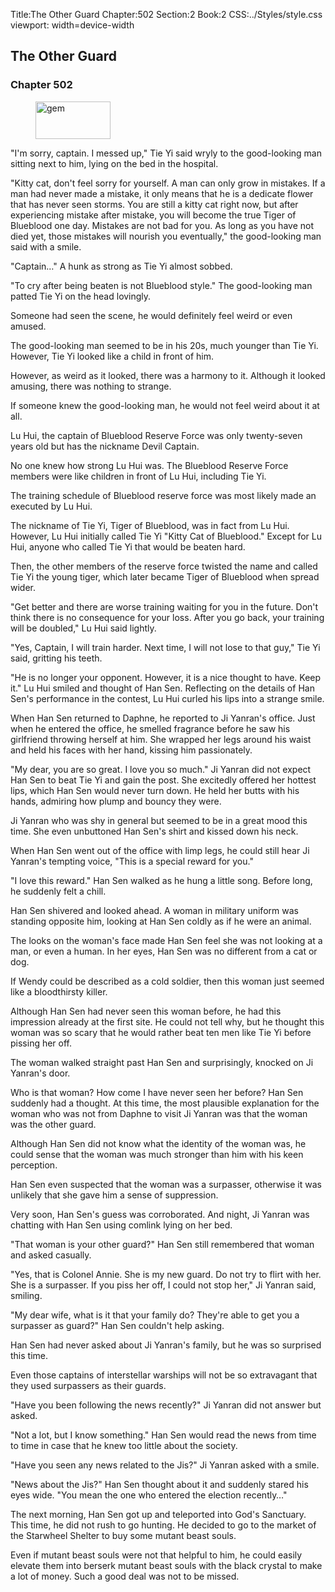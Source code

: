Title:The Other Guard 
Chapter:502 
Section:2 
Book:2 
CSS:../Styles/style.css 
viewport: width=device-width
  
## The Other Guard
### Chapter 502 
<figure>
	<img src="../Images/gem.gif" alt="gem" id="gem" width="120" height="60" />
</figure>
  

  
  "I'm sorry, captain. I messed up," Tie Yi said wryly to the good-looking man sitting next to him, lying on the bed in the hospital.

"Kitty cat, don't feel sorry for yourself. A man can only grow in mistakes. If a man had never made a mistake, it only means that he is a dedicate flower that has never seen storms. You are still a kitty cat right now, but after experiencing mistake after mistake, you will become the true Tiger of Blueblood one day. Mistakes are not bad for you. As long as you have not died yet, those mistakes will nourish you eventually," the good-looking man said with a smile.

"Captain…" A hunk as strong as Tie Yi almost sobbed.

"To cry after being beaten is not Blueblood style." The good-looking man patted Tie Yi on the head lovingly.

Someone had seen the scene, he would definitely feel weird or even amused.

The good-looking man seemed to be in his 20s, much younger than Tie Yi. However, Tie Yi looked like a child in front of him.

However, as weird as it looked, there was a harmony to it. Although it looked amusing, there was nothing to strange.

If someone knew the good-looking man, he would not feel weird about it at all.

Lu Hui, the captain of Blueblood Reserve Force was only twenty-seven years old but has the nickname Devil Captain.

No one knew how strong Lu Hui was. The Blueblood Reserve Force members were like children in front of Lu Hui, including Tie Yi.

The training schedule of Blueblood reserve force was most likely made an executed by Lu Hui.

The nickname of Tie Yi, Tiger of Blueblood, was in fact from Lu Hui. However, Lu Hui initially called Tie Yi "Kitty Cat of Blueblood." Except for Lu Hui, anyone who called Tie Yi that would be beaten hard.

Then, the other members of the reserve force twisted the name and called Tie Yi the young tiger, which later became Tiger of Blueblood when spread wider.

"Get better and there are worse training waiting for you in the future. Don't think there is no consequence for your loss. After you go back, your training will be doubled," Lu Hui said lightly.

"Yes, Captain, I will train harder. Next time, I will not lose to that guy," Tie Yi said, gritting his teeth.

"He is no longer your opponent. However, it is a nice thought to have. Keep it." Lu Hui smiled and thought of Han Sen. Reflecting on the details of Han Sen's performance in the contest, Lu Hui curled his lips into a strange smile.

When Han Sen returned to Daphne, he reported to Ji Yanran's office. Just when he entered the office, he smelled fragrance before he saw his girlfriend throwing herself at him. She wrapped her legs around his waist and held his faces with her hand, kissing him passionately.

"My dear, you are so great. I love you so much." Ji Yanran did not expect Han Sen to beat Tie Yi and gain the post. She excitedly offered her hottest lips, which Han Sen would never turn down. He held her butts with his hands, admiring how plump and bouncy they were.

Ji Yanran who was shy in general but seemed to be in a great mood this time. She even unbuttoned Han Sen's shirt and kissed down his neck.

When Han Sen went out of the office with limp legs, he could still hear Ji Yanran's tempting voice, "This is a special reward for you."

"I love this reward." Han Sen walked as he hung a little song. Before long, he suddenly felt a chill.

Han Sen shivered and looked ahead. A woman in military uniform was standing opposite him, looking at Han Sen coldly as if he were an animal.

The looks on the woman's face made Han Sen feel she was not looking at a man, or even a human. In her eyes, Han Sen was no different from a cat or dog.

If Wendy could be described as a cold soldier, then this woman just seemed like a bloodthirsty killer.

Although Han Sen had never seen this woman before, he had this impression already at the first site. He could not tell why, but he thought this woman was so scary that he would rather beat ten men like Tie Yi before pissing her off.

The woman walked straight past Han Sen and surprisingly, knocked on Ji Yanran's door.

Who is that woman? How come I have never seen her before? Han Sen suddenly had a thought. At this time, the most plausible explanation for the woman who was not from Daphne to visit Ji Yanran was that the woman was the other guard.

Although Han Sen did not know what the identity of the woman was, he could sense that the woman was much stronger than him with his keen perception.

Han Sen even suspected that the woman was a surpasser, otherwise it was unlikely that she gave him a sense of suppression.

Very soon, Han Sen's guess was corroborated. And night, Ji Yanran was chatting with Han Sen using comlink lying on her bed.

"That woman is your other guard?" Han Sen still remembered that woman and asked casually.

"Yes, that is Colonel Annie. She is my new guard. Do not try to flirt with her. She is a surpasser. If you piss her off, I could not stop her," Ji Yanran said, smiling.

"My dear wife, what is it that your family do? They're able to get you a surpasser as guard?" Han Sen couldn't help asking.

Han Sen had never asked about Ji Yanran's family, but he was so surprised this time.

Even those captains of interstellar warships will not be so extravagant that they used surpassers as their guards.

"Have you been following the news recently?" Ji Yanran did not answer but asked.

"Not a lot, but I know something." Han Sen would read the news from time to time in case that he knew too little about the society.

"Have you seen any news related to the Jis?" Ji Yanran asked with a smile.

"News about the Jis?" Han Sen thought about it and suddenly stared his eyes wide. "You mean the one who entered the election recently…"

The next morning, Han Sen got up and teleported into God's Sanctuary. This time, he did not rush to go hunting. He decided to go to the market of the Starwheel Shelter to buy some mutant beast souls.

Even if mutant beast souls were not that helpful to him, he could easily elevate them into berserk mutant beast souls with the black crystal to make a lot of money. Such a good deal was not to be missed.
